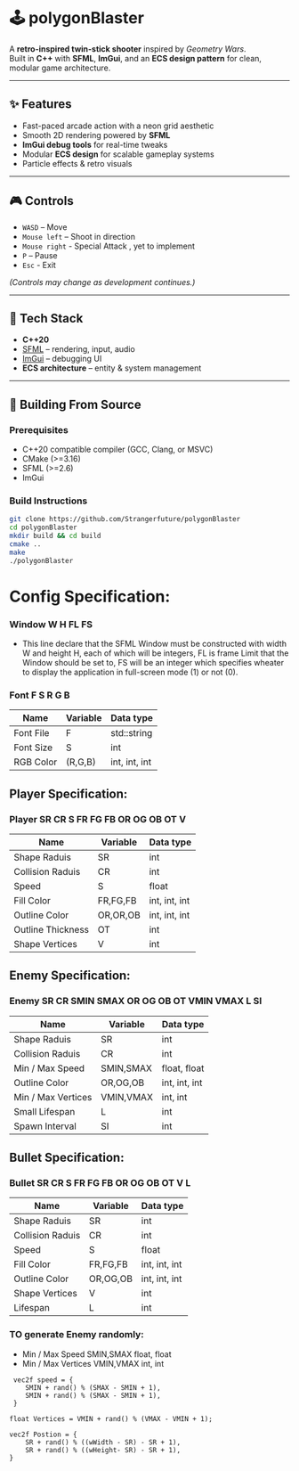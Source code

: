 # 🕹️ polygonBlaster

A **retro-inspired twin-stick shooter** inspired by *Geometry Wars*.  
Built in **C++** with **SFML**, **ImGui**, and an **ECS design pattern** for clean, modular game architecture.  

---

## ✨ Features
- Fast-paced arcade action with a neon grid aesthetic  
- Smooth 2D rendering powered by **SFML**  
- **ImGui debug tools** for real-time tweaks  
- Modular **ECS design** for scalable gameplay systems  
- Particle effects & retro visuals  

---

## 🎮 Controls
- `WASD` – Move  
- `Mouse left` – Shoot in direction  
- `Mouse right` - Special Attack , yet to implement
- `P` – Pause
- `Esc` - Exit 

*(Controls may change as development continues.)*  

---

## 🔧 Tech Stack
- **C++20**  
- [SFML](https://www.sfml-dev.org/) – rendering, input, audio  
- [ImGui](https://github.com/ocornut/imgui) – debugging UI  
- **ECS architecture** – entity & system management  

---

## 🚀 Building From Source
### Prerequisites
- C++20 compatible compiler (GCC, Clang, or MSVC)  
- CMake (>=3.16)  
- SFML (>=2.6)  
- ImGui  

### Build Instructions
```bash
git clone https://github.com/Strangerfuture/polygonBlaster
cd polygonBlaster
mkdir build && cd build
cmake ..
make
./polygonBlaster
```
# Config Specification:

### Window W H FL FS

- This line declare that the SFML Window must be constructed with width W and height H,
    each of which will be integers, FL is frame Limit that the Window should be set to,
    FS will be an integer which specifies wheater to display the application in full-screen
    mode (1) or not (0).

### Font F S R G B

| Name      | Variable | Data type     |
|-----------|----------|---------------|
| Font File | F        | std::string   |
| Font Size | S        | int           |
| RGB Color | (R,G,B)  | int, int, int |

## Player Specification:

### Player SR CR S FR FG FB OR OG OB OT V

| Name              | Variable  | Data type     |
|-------------------|-----------|---------------|
|Shape Raduis       | SR        | int           |
| Collision Raduis  | CR        | int           |
| Speed             | S         | float         |
| Fill Color        | FR,FG,FB  | int, int, int |
| Outline Color     | OR,OR,OB  | int, int, int |
| Outline Thickness | OT        | int           |
| Shape Vertices    | V         | int           |

## Enemy Specification:

### Enemy SR CR SMIN SMAX OR OG OB OT VMIN VMAX L SI
| Name               | Variable   | Data type     |
|--------------------|------------|---------------|
| Shape Raduis       | SR         | int           |
| Collision Raduis   | CR         | int           |
| Min / Max Speed    | SMIN,SMAX  | float, float  |
| Outline Color      | OR,OG,OB   | int, int, int |
| Min / Max Vertices | VMIN,VMAX  | int, int      |
| Small Lifespan     | L          | int           |
| Spawn Interval     | SI         | int           |

## Bullet Specification:

### Bullet SR CR S FR FG FB OR OG OB OT V L 
| Name               | Variable   | Data type      |
|--------------------|------------|----------------|
| Shape Raduis       |  SR        |  int           |
| Collision Raduis   |  CR        |  int           |
| Speed              |  S         |  float         |
| Fill Color         |  FR,FG,FB  |  int, int, int |
| Outline Color      |  OR,OG,OB  |  int, int, int |
| Shape Vertices     |  V         |  int           |
| Lifespan           |  L         |  int           |

### TO generate Enemy randomly:
- Min / Max Speed       SMIN,SMAX   float, float
- Min / Max Vertices    VMIN,VMAX   int, int
 
```
 vec2f speed = {
    SMIN + rand() % (SMAX - SMIN + 1),
    SMIN + rand() % (SMAX - SMIN + 1),
 } 

float Vertices = VMIN + rand() % (VMAX - VMIN + 1);

vec2f Postion = {
    SR + rand() % ((wWidth - SR) - SR + 1),
    SR + rand() % ((wHeight- SR) - SR + 1),
}
```





